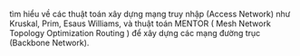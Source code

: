 tìm hiểu về các thuật toán xây dựng mạng
truy nhập (Access Network) như Kruskal, Prim, Esaus Williams, và thuật toán MENTOR ( Mesh Network Topology Optimization Routing ) để xây dựng các mạng đường trục (Backbone Network).